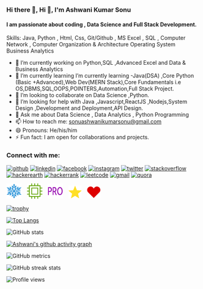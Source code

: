 ### Hi there 👋, Hi 👋, I'm Ashwani Kumar Sonu
#### I am passionate about coding , Data Science and Full Stack Development.




Skills: Java, Python , Html, Css, Git/Github , MS Excel , SQL , Computer Network  , Computer Organization & Architecture Operating System Business Analytics

- 🔭 I’m currently working on Python,SQL ,Advanced Excel and Data & Business Analytics 
- 🌱 I’m currently learning  I’m currently learning -Java(DSA) ,Core Python (Basic +Advanced),Web Dev(MERN Stack),Core Fundamentals i.e OS,DBMS,SQL,OOPS,POINTERS,Automation,Full Stack Project. 
- 👯 I’m looking to collaborate on Data Science ,Python. 
- 🤔 I’m looking for help with  Java ,Javascript,ReactJS ,Nodejs,System Design ,Development and Deployment,API Design. 
- 💬 Ask me about Data Science , Data Analytics , Python Programming 
- 📫 How to reach me: sonuashwanikumarsonu@gmail.com 
- 😄 Pronouns: He/his/him 
- ⚡ Fun fact:  I am open for collaborations and projects. 




<h3 align="left">Connect with me:</h3>

[<img src='https://cdn.jsdelivr.net/npm/simple-icons@3.0.1/icons/github.svg' alt='github' height='40'>](https://github.com/AshwaniKrSonu619)  [<img src='https://cdn.jsdelivr.net/npm/simple-icons@3.0.1/icons/linkedin.svg' alt='linkedin' height='40'>](https://www.linkedin.com/in/https://www.linkedin.com/in/ashwani-kumar-sonu-2a5288212//)  [<img src='https://cdn.jsdelivr.net/npm/simple-icons@3.0.1/icons/facebook.svg' alt='facebook' height='40'>](https://www.facebook.com/https://www.facebook.com/ashwanikumarsonu.sonu)  [<img src='https://cdn.jsdelivr.net/npm/simple-icons@3.0.1/icons/instagram.svg' alt='instagram' height='40'>](https://www.instagram.com/https://www.instagram.com/iamashwani_sonu//)  [<img src='https://cdn.jsdelivr.net/npm/simple-icons@3.0.1/icons/twitter.svg' alt='twitter' height='40'>](https://twitter.com/https://twitter.com/ashwanikrsonu)  [<img src='https://cdn.jsdelivr.net/npm/simple-icons@3.0.1/icons/stackoverflow.svg' alt='stackoverflow' height='40'>](https://stackoverflow.com/users/https://stackoverflow.com/users/18517445/ashwani-sonu)  [<img src='https://cdn.jsdelivr.net/npm/simple-icons@3.0.1/icons/hackerearth.svg' alt='hackerearth' height='40'>](https://www.hackerearth.com/@ashwanikumar22)  [<img src='https://cdn.jsdelivr.net/npm/simple-icons@3.0.1/icons/hackerrank.svg' alt='hackerrank' height='40'>](https://leetcode.com/Ashwani_619/)  [<img src='https://cdn.jsdelivr.net/npm/simple-icons@3.0.1/icons/leetcode.svg' alt='leetcode' height='40'>](https://leetcode.com/Ashwani_619/)  [<img src='https://cdn.jsdelivr.net/npm/simple-icons@3.0.1/icons/gmail.svg' alt='gmail' height='40'>](sonuashwanikumarsonu@gmail.com)  [<img src='https://cdn.jsdelivr.net/npm/simple-icons@3.0.1/icons/quora.svg' alt='quora' height='40'>](https://www.quora.com/profile/Ashwani-Kumar-Sonu)  

<a href='https://archiveprogram.github.com/'><img src='https://raw.githubusercontent.com/acervenky/animated-github-badges/master/assets/acbadge.gif' width='40' height='40'></a> <a href='https://docs.github.com/en/developers'><img src='https://raw.githubusercontent.com/acervenky/animated-github-badges/master/assets/devbadge.gif' width='40' height='40'></a> <a href='https://github.com/pricing'><img src='https://raw.githubusercontent.com/acervenky/animated-github-badges/master/assets/pro.gif' width='40' height='40'></a> <a href='https://stars.github.com/'><img src='https://raw.githubusercontent.com/acervenky/animated-github-badges/master/assets/starbadge.gif' width='35' height='35'></a> <a href='https://docs.github.com/en/github/supporting-the-open-source-community-with-github-sponsors'><img src='https://raw.githubusercontent.com/acervenky/animated-github-badges/master/assets/sponsorbadge.gif' width='35' height='35'></a> 

[![trophy](https://github-profile-trophy.vercel.app/?username=AshwaniKrSonu619)](https://github.com/ryo-ma/github-profile-trophy)

[![Top Langs](https://github-readme-stats.vercel.app/api/top-langs/?username=AshwaniKrSonu619)](https://github.com/anuraghazra/github-readme-stats)

![GitHub stats](https://github-readme-stats.vercel.app/api?username=AshwaniKrSonu619&show_icons=true&count_private=true)  

[![Ashwani's github activity graph](https://github-readme-activity-graph.cyclic.app/graph?username=AshwaniKrSonu619&theme=dracula)](https://github.com/AshwaniKrSonu619/github-readme-activity-graph) 

![GitHub metrics](https://metrics.lecoq.io/AshwaniKrSonu619)  

![GitHub streak stats](https://streak-stats.demolab.com/?user=AshwaniKrSonu619)  

![Profile views](https://gpvc.arturio.dev/AshwaniKrSonu619)  
